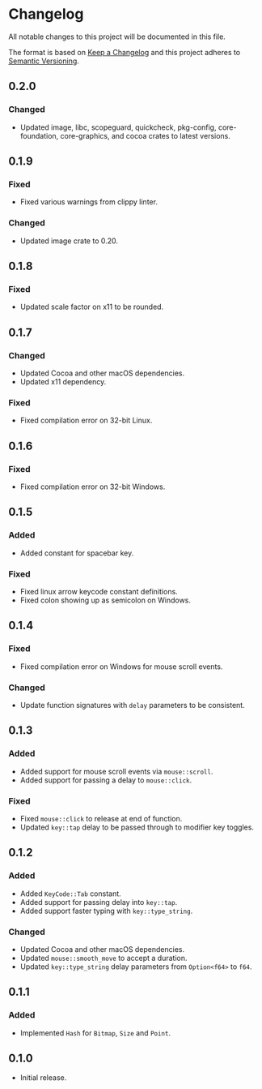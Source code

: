 # Changelog

All notable changes to this project will be documented in this file.

The format is based on [Keep a Changelog](http://keepachangelog.com/en/1.0.0/)
and this project adheres to [Semantic Versioning](https://semver.org/spec/v2.0.0.html).

## 0.2.0

### Changed
- Updated image, libc, scopeguard, quickcheck, pkg-config, core-foundation,
  core-graphics, and cocoa crates to latest versions.

## 0.1.9

### Fixed
- Fixed various warnings from clippy linter.

### Changed
- Updated image crate to 0.20.

## 0.1.8

### Fixed
- Updated scale factor on x11 to be rounded.

## 0.1.7

### Changed
- Updated Cocoa and other macOS dependencies.
- Updated x11 dependency.

### Fixed
- Fixed compilation error on 32-bit Linux.

## 0.1.6

### Fixed
- Fixed compilation error on 32-bit Windows.

## 0.1.5

### Added
- Added constant for spacebar key.

### Fixed
- Fixed linux arrow keycode constant definitions.
- Fixed colon showing up as semicolon on Windows.

## 0.1.4

### Fixed
- Fixed compilation error on Windows for mouse scroll events.

### Changed
- Update function signatures with `delay` parameters to be consistent.

## 0.1.3

### Added
- Added support for mouse scroll events via `mouse::scroll`.
- Added support for passing a delay to `mouse::click`.

### Fixed
- Fixed `mouse::click` to release at end of function.
- Updated `key::tap` delay to be passed through to modifier key toggles.

## 0.1.2

### Added
- Added `KeyCode::Tab` constant.
- Added support for passing delay into `key::tap`.
- Added support faster typing with `key::type_string`.

### Changed
- Updated Cocoa and other macOS dependencies.
- Updated `mouse::smooth_move` to accept a duration.
- Updated `key::type_string` delay parameters from `Option<f64>` to `f64`.

## 0.1.1

### Added
- Implemented `Hash` for `Bitmap`, `Size` and `Point`.

## 0.1.0
- Initial release.
